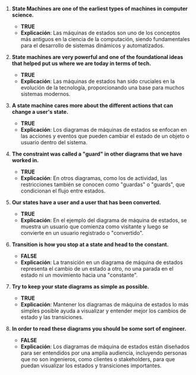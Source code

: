 
1. **State Machines are one of the earliest types of machines in computer science.**
   - **TRUE**
   - **Explicación**: Las máquinas de estados son uno de los conceptos más antiguos en la ciencia de la computación, siendo fundamentales para el desarrollo de sistemas dinámicos y automatizados.

2. **State machines are very powerful and one of the foundational ideas that helped put us where we are today in terms of tech.**
   - **TRUE**
   - **Explicación**: Las máquinas de estados han sido cruciales en la evolución de la tecnología, proporcionando una base para muchos sistemas modernos.

3. **A state machine cares more about the different actions that can change a user's state.**
   - **TRUE**
   - **Explicación**: Los diagramas de máquinas de estados se enfocan en las acciones y eventos que pueden cambiar el estado de un objeto o usuario dentro del sistema.

4. **The constraint was called a "guard" in other diagrams that we have worked in.**
   - **TRUE**
   - **Explicación**: En otros diagramas, como los de actividad, las restricciones también se conocen como "guardas" o "guards", que condicionan el flujo entre estados.

5. **Our states have a user and a user that has been converted.**
   - **TRUE**
   - **Explicación**: En el ejemplo del diagrama de máquina de estados, se muestra un usuario que comienza como visitante y luego se convierte en un usuario registrado o "convertido".

6. **Transition is how you stop at a state and head to the constant.**
   - **FALSE**
   - **Explicación**: La transición en un diagrama de máquina de estados representa el cambio de un estado a otro, no una parada en el estado ni un movimiento hacia una "constante".

7. **Try to keep your state diagrams as simple as possible.**
   - **TRUE**
   - **Explicación**: Mantener los diagramas de máquina de estados lo más simples posible ayuda a visualizar y entender mejor los cambios de estado y las transiciones.

8. **In order to read these diagrams you should be some sort of engineer.**
   - **FALSE**
   - **Explicación**: Los diagramas de máquina de estados están diseñados para ser entendidos por una amplia audiencia, incluyendo personas que no son ingenieros, como clientes o stakeholders, para que puedan visualizar los estados y transiciones importantes.

